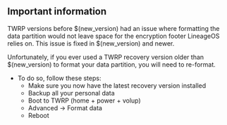 ## Important information

TWRP versions before $(new_version) had an issue where formatting the data partition would not leave space for the encryption footer LineageOS relies on. This issue is fixed in $(new_version) and newer.

Unfortunately, if you ever used a TWRP recovery version older than $(new_version) to format your data partition, you will need to re-format.

- To do so, follow these steps:
  - Make sure you now have the latest recovery version installed
  - Backup all your personal data
  - Boot to TWRP (home + power + volup)
  - Advanced -> Format data
  - Reboot

